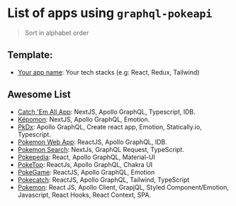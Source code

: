 # List of apps using `graphql-pokeapi`

> Sort in alphabet order

## Template:

- [Your app name](/your-demo-link): Your tech stacks (e.g: React, Redux, Tailwind)

## Awesome List

- [Catch 'Em All App](https://pokemon.ptdede.me/): NextJS, Apollo GraphQL, Typescript, IDB.
- [Képomon](https://kepomon.jadi.dev): NextJS, Apollo GraphQL, Emotion.
- [PkDx](https://pkdx.wisesa.dev): Apollo GraphQL, Create react app, Emotion, Statically.io, Typescript.
- [Pokemon Web App](https://pokemon-web-app.web.app/): ReactJS, Apollo GraphQL, IDB.
- [Pokemon Search](https://github.com/gabriel-brito/pokesearch): NextJs, GraphQL Request, TypeScript.
- [Pokepedia](https://pokepedia-ferd.web.app): React, Apollo GraphQL, Material-UI
- [PokeTop](https://poke-top.netlify.app/): ReactJs, Apollo GraphQL, Chakra UI
- [PokeGame](https://pokegame-by-andara.web.app/): ReactJS, Apollo GraphQL, Emotion
- [Pokecatch](https://pokedex-power.vercel.app/): ReactJS, Apollo GraphQL, Tailwind, TypeScript
- [Pokemon](https://pokemon-77773.web.app/): React JS, Apollo Client, GrapjQL, Styled Component/Emotion, Javascript, React Hooks, React Context, SPA.
